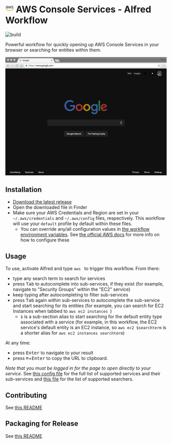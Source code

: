# <img src="icon.png" width="26"> AWS Console Services - Alfred Workflow

![build](https://github.com/rkoval/alfred-aws-console-services-workflow/workflows/build/badge.svg)

Powerful workflow for quickly opening up AWS Console Services in your browser or searching for entities within them.

![AWS Console Services - Alfred Workflow Demo](demo.gif)

## Installation
- [Download the latest release](https://github.com/rkoval/alfred-aws-console-services-workflow/releases)
- Open the downloaded file in Finder
- Make sure your AWS Credentials and Region are set in your `~/.aws/credentials` and `~/.aws/config` files, respectively. This workflow will use your `default` profile by default within these files.
  - You can override any/all configuration values in [the workflow environment variables](https://www.alfredapp.com/help/workflows/advanced/variables/#environment). See [the official AWS docs](https://docs.aws.amazon.com/sdk-for-go/v1/developer-guide/configuring-sdk.html#specifying-the-region) for more info on how to configure these

## Usage
To use, activate Alfred and type `aws ` to trigger this workflow. From there:

- type any search term to search for services
- press <kbd>Tab</kbd> to autocomplete into sub-services, if they exist (for example, navigate to "Security Groups" within the "EC2" service)
- keep typing after autocompleting to filter sub-services
- press <kbd>Tab</kbd> again within sub-services to autocomplete the sub-service and start searching for its entities (for example, you can search for EC2 Instances when tabbed to `aws ec2 instances `)
  - `$` is a sub-section alias to start searching for the default entity type associated with a service (for example, in this workflow, the EC2 service's default entity is an EC2 instance, so `aws ec2 $searchterm` is a shorter alias for `aws ec2 instances searchterm`)

At any time:
- press <kbd>Enter</kbd> to navigate to your result
- press <kbd>⌘</kbd>+<kbd>Enter</kbd> to copy the URL to clipboard.

*Note that you must be logged in for the page to open directly to your service*. See [this config file](console-services.yml) for the full list of supported services and their sub-services and [this file](https://github.com/rkoval/alfred-aws-console-services-workflow/blob/master/searchtypes/search_types.go) for the list of supported searchers.

## Contributing

See [this README](CONTRIBUTING.md)

## Packaging for Release

See [this README](release_tools/README.md)
